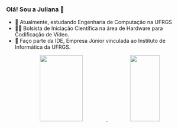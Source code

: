 ### Olá! Sou a Juliana 👋

- 🌱 Atualmente, estudando Engenharia de Computação na UFRGS
- 👩‍🔬 Bolsista de Iniciação Científica na área de Hardware para Codificação de Vídeo. 
- 👾 Faço parte da IDE, Empresa Júnior vinculada ao Instituto de Informática da UFRGS.

<div align="center">
  <a href="https://github.com/ju-vargas">
  <img height="180em" width ="48%" src="https://github-readme-stats.vercel.app/api?username=ju-vargas&show_icons=true&theme=dracula&include_all_commits=true&count_private=true"/> 
  <img height="180em" width ="40%" src="https://github-readme-stats.vercel.app/api/top-langs/?username=ju-vargas&layout=compact&langs_count=7&theme=dracula&count_privete=true"/>
</div>


